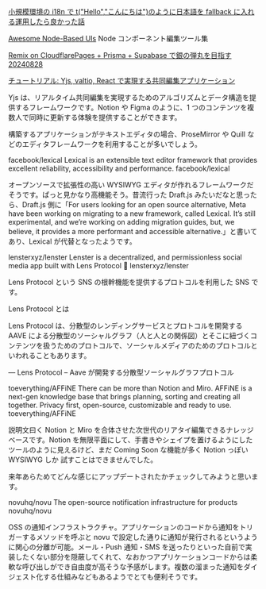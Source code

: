 [小規模環境の i18n で t("Hello","こんにちは")のように日本語を fallback に入れる運用したら良かった話](https://zenn.dev/terrierscript/articles/2021-07-13-i18n)

[Awesome Node-Based UIs](https://github.com/xyflow/awesome-node-based-uis?tab=readme-ov-file)
Node コンポーネント編集ツール集

[Remix on CloudflarePages + Prisma + Supabase で銀の弾丸を目指す 20240828](https://zenn.dev/mizchi/articles/remix-cloudflare-pages-supabase)

[チュートリアル: Yjs, valtio, React で実現する共同編集アプリケーション](https://tech.route06.co.jp/entry/2024/07/03/154219)

Yjs は、リアルタイム共同編集を実現するためのアルゴリズムとデータ構造を提供するフレームワークです。Notion や Figma のように、1 つのコンテンツを複数人で同時に更新する体験を提供することができます。

構築するアプリケーションがテキストエディタの場合、ProseMirror や Quill などのエディタフレームワークを利用することが多いでしょう。

facebook/lexical
Lexical is an extensible text editor framework that provides excellent reliability, accessibility and performance.
facebook/lexical

オープンソースで拡張性の高い WYSIWYG エディタが作れるフレームワークだそうです。ぱっと見かなり高機能そう。昔流行った Draft.js みたいだなと思ったら、Draft.js 側に「For users looking for an open source alternative, Meta have been working on migrating to a new framework, called Lexical. It’s still experimental, and we’re working on adding migration guides, but, we believe, it provides a more performant and accessible alternative.」と書いてあり、Lexical が代替となったようです。

lensterxyz/lenster
Lenster is a decentralized, and permissionless social media app built with Lens Protocol 🌿
lensterxyz/lenster

Lens Protocol という SNS の根幹機能を提供するプロトコルを利用した SNS です。

Lens Protocol とは

Lens Protocol は、分散型のレンディングサービスとプロトコルを開発する AAVE による分散型のソーシャルグラフ（人と人との関係図）とそこに紐づくコンテンツを扱うためのプロトコルで、ソーシャルメディアのためのプロトコルといわれることもあります。

— Lens Protocol – Aave が開発する分散型ソーシャルグラフプロトコル

toeverything/AFFiNE
There can be more than Notion and Miro. AFFiNE is a next-gen knowledge base that brings planning, sorting and creating all together. Privacy first, open-source, customizable and ready to use.
toeverything/AFFiNE

説明文曰く Notion と Miro を合体させた次世代のリアタイ編集できるナレッジベースです。Notion を無限平面にして、手書きやシェイプを置けるようにしたツールのように見えるけど、まだ Coming Soon な機能が多く Notion っぽい WYSIWYG しか 試すことはできませんでした。

来年あらためてどんな感じにアップデートされたかチェックしてみようと思います。

novuhq/novu
The open-source notification infrastructure for products
novuhq/novu

OSS の通知インフラストラクチャ。アプリケーションのコードから通知をトリガーするメソッドを呼ぶと novu で設定した通りに通知が発行されるというように関心の分離が可能。メール・Push 通知・SMS を送ったりといった自前で実装したくない部分を隠蔽してくれて、なおかつアプリケーションコードからは柔軟な呼び出しができ自由度が高そうな予感がします。複数の溜まった通知をダイジェスト化する仕組みなどもあるようでとても便利そうです。
